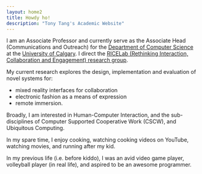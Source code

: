 ```yaml
---
layout: home2
title: Howdy ho!
description: "Tony Tang's Academic Website"
---
```


I am an Associate Professor and currently serve as the Associate Head (Communications and Outreach) for the [Department of Computer Science](http://www.cpsc.ucalgary.ca/) at the [University of Calgary](http://ucalgary.ca/). I direct the [RICELab (Rethinking Interaction, Collaboration and Engagement) research group](http://ricelab.cpsc.ucalgary.ca/).

My current research explores the design, implementation and evaluation of novel systems for:
* mixed reality interfaces for collaboration
* electronic fashion as a means of expression
* remote immersion.

Broadly, I am interested in Human-Computer Interaction, and the sub-disciplines of Computer Supported Cooperative Work (CSCW), and Ubiquitous Computing.

In my spare time, I enjoy cooking, watching cooking videos on YouTube, watching movies, and running after my kid.

In my previous life (i.e. before kiddo), I was an avid video game player, volleyball player (in real life), and aspired to be an awesome programmer.